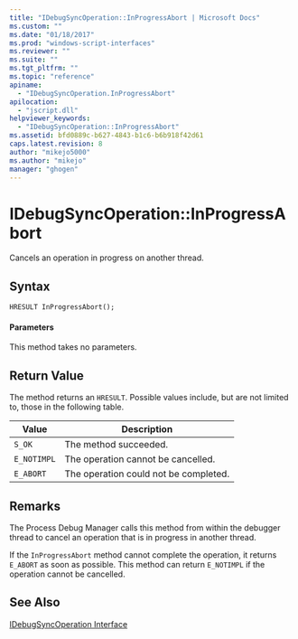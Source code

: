 ```yaml
---
title: "IDebugSyncOperation::InProgressAbort | Microsoft Docs"
ms.custom: ""
ms.date: "01/18/2017"
ms.prod: "windows-script-interfaces"
ms.reviewer: ""
ms.suite: ""
ms.tgt_pltfrm: ""
ms.topic: "reference"
apiname: 
  - "IDebugSyncOperation.InProgressAbort"
apilocation: 
  - "jscript.dll"
helpviewer_keywords: 
  - "IDebugSyncOperation::InProgressAbort"
ms.assetid: bfd0889c-b627-4843-b1c6-b6b918f42d61
caps.latest.revision: 8
author: "mikejo5000"
ms.author: "mikejo"
manager: "ghogen"
---
```

# IDebugSyncOperation::InProgressAbort
Cancels an operation in progress on another thread.  
  
## Syntax  
  
```  
HRESULT InProgressAbort();  
```  
  
#### Parameters  
 This method takes no parameters.  
  
## Return Value  
 The method returns an `HRESULT`. Possible values include, but are not limited to, those in the following table.  
  
|Value|Description|  
|-----------|-----------------|  
|`S_OK`|The method succeeded.|  
|`E_NOTIMPL`|The operation cannot be cancelled.|  
|`E_ABORT`|The operation could not be completed.|  
  
## Remarks  
 The Process Debug Manager calls this method from within the debugger thread to cancel an operation that is in progress in another thread.  
  
 If the `InProgressAbort` method cannot complete the operation, it returns `E_ABORT` as soon as possible. This method can return `E_NOTIMPL` if the operation cannot be cancelled.  
  
## See Also  
 [IDebugSyncOperation Interface](../../winscript/reference/idebugsyncoperation-interface.md)